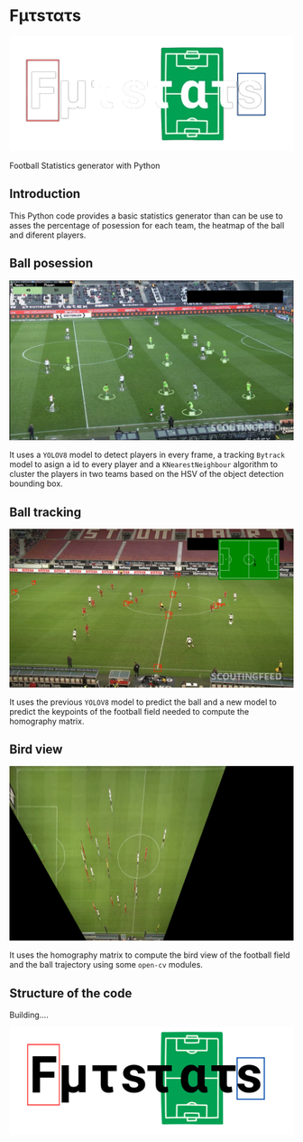 # Fμτsτατs

![logo](imgs/logos/logo_black2.png)

Football Statistics generator with Python

## Introduction

This Python code provides a basic statistics generator than can be use to asses the percentage of posession for each team, the heatmap of the ball and diferent players.

## Ball posession

![logo](imgs/screenshots/screenshot_posession.png)

It uses a ```YOLOV8``` model to detect players in every frame, a tracking ```Bytrack``` model to asign a id to every player and a ```KNearestNeighbour``` algorithm to cluster the players in two teams based on the HSV of the object detection bounding box.

## Ball tracking

![logo](imgs/screenshots/screenshot_ball.png)

It uses the previous ```YOLOV8``` model to predict the ball and a new model to predict the keypoints of the football field needed to compute the homography matrix.

## Bird view

![logo](imgs/screenshots/screenshot_birdview.png)

It uses the homography matrix to compute the bird view of the football field and the ball trajectory using some ```open-cv``` modules.

## Structure of the code

Building....


![logo](imgs/logos/logo_white.png)
